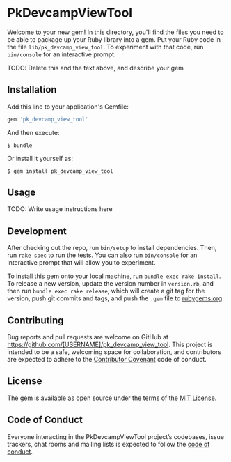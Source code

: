 # PkDevcampViewTool

Welcome to your new gem! In this directory, you'll find the files you need to be able to package up your Ruby library into a gem. Put your Ruby code in the file `lib/pk_devcamp_view_tool`. To experiment with that code, run `bin/console` for an interactive prompt.

TODO: Delete this and the text above, and describe your gem

## Installation

Add this line to your application's Gemfile:

```ruby
gem 'pk_devcamp_view_tool'
```

And then execute:

    $ bundle

Or install it yourself as:

    $ gem install pk_devcamp_view_tool

## Usage

TODO: Write usage instructions here

## Development

After checking out the repo, run `bin/setup` to install dependencies. Then, run `rake spec` to run the tests. You can also run `bin/console` for an interactive prompt that will allow you to experiment.

To install this gem onto your local machine, run `bundle exec rake install`. To release a new version, update the version number in `version.rb`, and then run `bundle exec rake release`, which will create a git tag for the version, push git commits and tags, and push the `.gem` file to [rubygems.org](https://rubygems.org).

## Contributing

Bug reports and pull requests are welcome on GitHub at https://github.com/[USERNAME]/pk_devcamp_view_tool. This project is intended to be a safe, welcoming space for collaboration, and contributors are expected to adhere to the [Contributor Covenant](http://contributor-covenant.org) code of conduct.

## License

The gem is available as open source under the terms of the [MIT License](http://opensource.org/licenses/MIT).

## Code of Conduct

Everyone interacting in the PkDevcampViewTool project’s codebases, issue trackers, chat rooms and mailing lists is expected to follow the [code of conduct](https://github.com/[USERNAME]/pk_devcamp_view_tool/blob/master/CODE_OF_CONDUCT.md).

